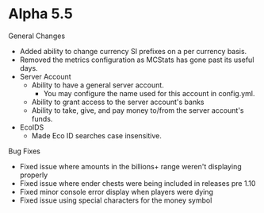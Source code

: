 Alpha 5.5
=============================
General Changes
- Added ability to change currency SI prefixes on a per currency basis.
- Removed the metrics configuration as MCStats has gone past its useful days.
- Server Account
  - Ability to have a general server account.
    - You may configure the name used for this account in config.yml.
  - Ability to grant access to the server account's banks
  - Ability to take, give, and pay money to/from the server account's funds.
- EcoIDS
  - Made Eco ID searches case insensitive.

Bug Fixes
- Fixed issue where amounts in the billions+ range weren't displaying properly
- Fixed issue where ender chests were being included in releases pre 1.10
- Fixed minor console error display when players were dying
- Fixed issue using special characters for the money symbol